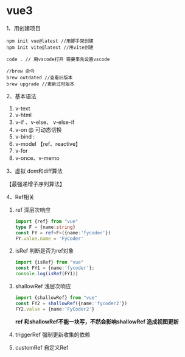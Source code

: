 # vue3

1、用创建项目

```
npm init vue@latest //用脚手架创建
npm init vite@latest //用vite创建

code . // 用vscode打开 需要事先设置vscode

//brew 命令
brew outdated //查看旧版本
brew upgrade //更新过时版本

```

2、基本语法

1. v-text
2. v-html
3. v-if 、v-else、 v-else-if
4. v-on @ 可动态切换
5. v-bind :
6. v-model 【ref、reactive】
7. v-for
8. v-once、v-memo

3、虚拟 dom和diff算法 

【最强递增子序列算法】

4、Ref相关

1. ref 深层次响应

   ```typescript
   import {ref} from "vue"
   type F = {name:string}
   const FY = ref<F>({name:'fycoder'})
   FY.value.name = 'FyCoder'
   ```

   

2. isRef 判断是否为ref对象

   ```typescript
   import {isRef} from "vue"
   const FY1 = {name:'fycoder'};
   console.log(isRef(FY1))
   ```

   

3. shallowRef 浅层次响应 

   ```typescript
   import {shallowRef} from "vue"
   const FY2 = shallowRef({name:'fycoder2'})
   FY2.value = {name:'FyCoder2'}
   ```

   **ref 和shallowRef不能一块写，不然会影响shallowRef 造成视图更新**

4. triggerRef 强制更新收集的依赖

5. customRef 自定义Ref

